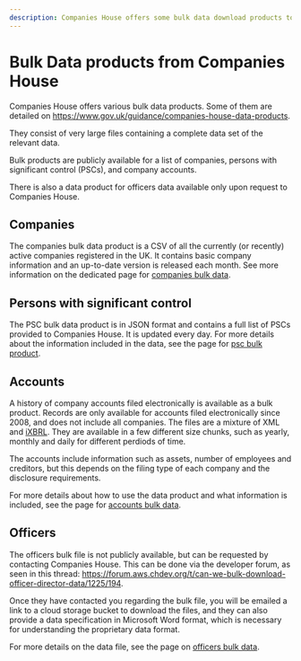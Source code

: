 ```yaml
---
description: Companies House offers some bulk data download products to populate a database with companies, persons with significant control, officers and accounts data.
---
```


# Bulk Data products from Companies House

Companies House offers various bulk data products. 
Some of them are detailed on https://www.gov.uk/guidance/companies-house-data-products.

They consist of very large files containing a complete data set of the relevant data.

Bulk products are publicly available for a list of companies, persons with significant control (PSCs), and company accounts.

There is also a data product for officers data available only upon request to Companies House.


## Companies
The companies bulk data product is a CSV of all the currently (or recently) active companies registered in the UK. 
It contains basic company information and an up-to-date version is released each month. See more information on the 
dedicated page for [companies bulk data](/bulk-data/companies).


## Persons with significant control
The PSC bulk data product is in JSON format and contains a full list of PSCs provided to Companies House. It is updated
every day. For more details about the information included in the data, see the page for [psc bulk product](/bulk-data/psc).


## Accounts
A history of company accounts filed electronically is available as a bulk product. Records are only available for
accounts filed electronically since 2008, and does not include all companies. 
The files are a mixture of XML and [iXBRL](/bulk-data/accounts/ixbrl). 
They are available in a few different size chunks, such as yearly, monthly and daily for different perdiods of time.

The accounts include information such as assets, number of employees and creditors, but this depends on the filing type 
of each company and the disclosure requirements.

For more details about how to use the data product and what information is included, 
see the page for [accounts bulk data](/bulk-data/accounts/bulk-file).


## Officers
The officers bulk file is not publicly available, but can be requested by contacting Companies House. This can be done
via the developer forum, as seen in this thread: https://forum.aws.chdev.org/t/can-we-bulk-download-officer-director-data/1225/194.

Once they have contacted you regarding the bulk file, you will be emailed a link to a cloud storage bucket to download the files,
and they can also provide a data specification in Microsoft Word format, which is necessary for understanding the proprietary data format.

For more details on the data file, see the page on [officers bulk data](/bulk-data/officers).
